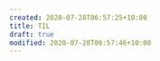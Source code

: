 ```yaml
---
created: 2020-07-28T06:57:25+10:00
title: TIL
draft: true
modified: 2020-07-28T06:57:46+10:00
---
```



